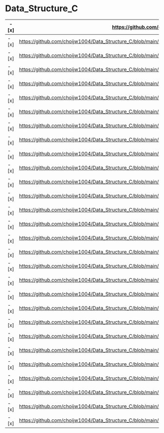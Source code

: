 # Data_Structure_C

| - [x] | https://github.com/choijw1004/Data_Structure_C/blob/main/files/List.c |  |
| --- | --- | --- |
| - [x] | https://github.com/choijw1004/Data_Structure_C/blob/main/files/Circular.c |  |
| - [x] | https://github.com/choijw1004/Data_Structure_C/blob/main/files/LinkedList.c |  |
| - [x] | https://github.com/choijw1004/Data_Structure_C/blob/main/files/LinkedListQueue.c |  |
| - [x] | https://github.com/choijw1004/Data_Structure_C/blob/main/files/LinkedListStack.c |  |
| - [x] | https://github.com/choijw1004/Data_Structure_C/blob/main/files/LinkedList_polynomial.c |  |
| - [x] | https://github.com/choijw1004/Data_Structure_C/blob/main/files/DoubleLinkedList.c |  |
| - [x] | https://github.com/choijw1004/Data_Structure_C/blob/main/files/ArrayQueue.c |  |
| - [x] | https://github.com/choijw1004/Data_Structure_C/blob/main/files/Stack.c |  |
| - [x] | https://github.com/choijw1004/Data_Structure_C/blob/main/files/evalPostfix.c |  |
| - [x] | https://github.com/choijw1004/Data_Structure_C/blob/main/files/Deque.c |  |
| - [x] | https://github.com/choijw1004/Data_Structure_C/blob/main/files/%EC%88%98%EC%8B%9D%EA%B4%84%ED%98%B8%EA%B2%80%EC%82%AC.c |  |
| - [x] | https://github.com/choijw1004/Data_Structure_C/blob/main/files/ExpTree.c |  |
| - [x] | https://github.com/choijw1004/Data_Structure_C/blob/main/files/Matrix.c |  |
| - [x] | https://github.com/choijw1004/Data_Structure_C/blob/main/files/%EC%9E%AC%EA%B3%A0%EA%B4%80%EB%A6%AC.c |  |
| - [x] | https://github.com/choijw1004/Data_Structure_C/blob/main/files/InsertSort.c |  |
| - [x] | https://github.com/choijw1004/Data_Structure_C/blob/main/files/BubbleSort.c |  |
| - [x] | https://github.com/choijw1004/Data_Structure_C/blob/main/files/SelectionSort.c |  |
| - [x] | https://github.com/choijw1004/Data_Structure_C/blob/main/files/QuickSort.c |  |
| - [x] | https://github.com/choijw1004/Data_Structure_C/blob/main/files/MergeSort.c |  |
| - [x] | https://github.com/choijw1004/Data_Structure_C/blob/main/files/TreeSort.c |  |
| - [x] | https://github.com/choijw1004/Data_Structure_C/blob/main/files/radixSort.c |  |
| - [x] | https://github.com/choijw1004/Data_Structure_C/blob/main/files/BST2.c |  |
| - [x] | https://github.com/choijw1004/Data_Structure_C/blob/main/files/heap.c |  |
| - [x] | https://github.com/choijw1004/Data_Structure_C/blob/main/files/polynomial.c |  |
| - [x] | https://github.com/choijw1004/Data_Structure_C/blob/main/files/%EC%85%B8%EC%A0%95%EB%A0%AC.c |  |
| - [x] | https://github.com/choijw1004/Data_Structure_C/blob/main/files/B_tree.c |  |
| - [x] | https://github.com/choijw1004/Data_Structure_C/blob/main/files/chain_hashing.c |  |
| - [x] | https://github.com/choijw1004/Data_Structure_C/blob/main/files/b_plus_tree.c |  |